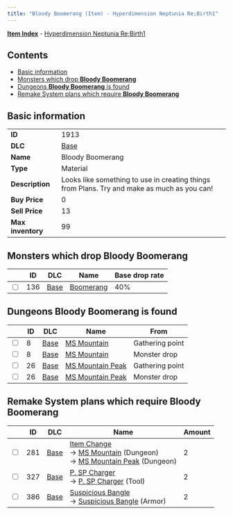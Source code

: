 ```yaml
---
title: "Bloody Boomerang (Item) - Hyperdimension Neptunia Re;Birth1"
---
```


[**Item Index**](/neptunia/rb1/item/index.html) - [Hyperdimension Neptunia Re;Birth1](/neptunia/rb1)

## Contents

- [Basic information](#basic-information)
- [Monsters which drop **Bloody Boomerang**](#monsters-which-drop-bloody-boomerang)
- [Dungeons **Bloody Boomerang** is found](#dungeons-bloody-boomerang-is-found)
- [Remake System plans which require **Bloody Boomerang**](#remake-system-plans-which-require-bloody-boomerang)

## Basic information

|   |   |
| -- | -- |
| **ID** | 1913 |
| **DLC** | [Base](/neptunia/rb1/dlc/1-base.html) |
| **Name** | Bloody Boomerang |
| **Type** | Material |
| **Description** | Looks like something to use in creating things from Plans. Try and make as much as you can! |
| **Buy Price** | 0 |
| **Sell Price** | 13 |
| **Max inventory** | 99 |

## Monsters which drop **Bloody Boomerang**

|    | ID | DLC | Name | Base drop rate |
| -- | -- | --- | ---- | -------------- |
| <input type="checkbox" id="rb1-monster-1-136" class="trackbox" /> | 136 | [Base](/neptunia/rb1/dlc/1-base.html) | [Boomerang](/neptunia/rb1/monster/1-136-boomerang.html) | 40% |

## Dungeons **Bloody Boomerang** is found

|    | ID | DLC | Name | From |
| -- | -- | --- | ---- | ---- |
| <input type="checkbox" id="rb1-dungeon-1-8" class="trackbox" /> | 8 | [Base](/neptunia/rb1/dlc/1-base.html) | [MS Mountain](/neptunia/rb1/dungeon/1-8-ms-mountain.html) | Gathering point |
| <input type="checkbox" id="rb1-dungeon-1-8" class="trackbox" /> | 8 | [Base](/neptunia/rb1/dlc/1-base.html) | [MS Mountain](/neptunia/rb1/dungeon/1-8-ms-mountain.html) | Monster drop |
| <input type="checkbox" id="rb1-dungeon-1-26" class="trackbox" /> | 26 | [Base](/neptunia/rb1/dlc/1-base.html) | [MS Mountain Peak](/neptunia/rb1/dungeon/1-26-ms-mountain-peak.html) | Gathering point |
| <input type="checkbox" id="rb1-dungeon-1-26" class="trackbox" /> | 26 | [Base](/neptunia/rb1/dlc/1-base.html) | [MS Mountain Peak](/neptunia/rb1/dungeon/1-26-ms-mountain-peak.html) | Monster drop |

## Remake System plans which require **Bloody Boomerang**

|    | ID | DLC | Name | Amount |
| -- | -- | --- | ---- | ------ |
| <input type="checkbox" id="rb1-remake-1-281" class="trackbox" /> | 281 | [Base](/neptunia/rb1/dlc/1-base.html) | [Item Change](/neptunia/rb1/remake/1-281-item-change.html)<br />→ [MS Mountain](/neptunia/rb1/dungeon/1-8-ms-mountain.html) (Dungeon)<br />→ [MS Mountain Peak](/neptunia/rb1/dungeon/1-26-ms-mountain-peak.html) (Dungeon) | 2 |
| <input type="checkbox" id="rb1-remake-1-327" class="trackbox" /> | 327 | [Base](/neptunia/rb1/dlc/1-base.html) | [P. SP Charger](/neptunia/rb1/remake/1-327-p-sp-charger.html)<br />→ [P. SP Charger](/neptunia/rb1/item/1-15-p-sp-charger.html) (Tool) | 2 |
| <input type="checkbox" id="rb1-remake-1-386" class="trackbox" /> | 386 | [Base](/neptunia/rb1/dlc/1-base.html) | [Suspicious Bangle](/neptunia/rb1/remake/1-386-suspicious-bangle.html)<br />→ [Suspicious Bangle](/neptunia/rb1/item/1-2519-suspicious-bangle.html) (Armor) | 2 |